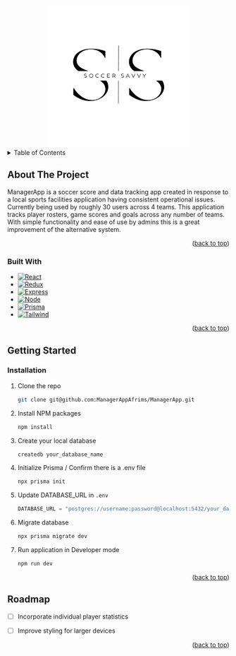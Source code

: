 <!-- Improved compatibility of back to top link: See: https://github.com/othneildrew/Best-README-Template/pull/73 -->
<a name="readme-top"></a>
<!--
*** Thanks for checking out the Best-README-Template. If you have a suggestion
*** that would make this better, please fork the repo and create a pull request
*** or simply open an issue with the tag "enhancement".
*** Don't forget to give the project a star!
*** Thanks again! Now go create something AMAZING! :D
-->



<!-- PROJECT SHIELDS -->
<!--
*** I'm using markdown "reference style" links for readability.
*** Reference links are enclosed in brackets [ ] instead of parentheses ( ).
*** See the bottom of this document for the declaration of the reference variables
*** for contributors-url, forks-url, etc. This is an optional, concise syntax you may use.
*** https://www.markdownguide.org/basic-syntax/#reference-style-links
-->



<!-- PROJECT LOGO -->
<br />
<div align="center">
  <a href="https://github.com/othneildrew/Best-README-Template">
    <img src="public/icons/512.png" alt="Logo" width="320" height="320">
  </a>
</div>



<!-- TABLE OF CONTENTS -->
<details>
  <summary>Table of Contents</summary>
  <ol>
    <li>
      <a href="#about-the-project">About The Project</a>
      <ul>
        <li><a href="#built-with">Built With</a></li>
      </ul>
    </li>
    <li>
      <a href="#getting-started">Getting Started</a>
      <ul>
        <li><a href="#installation">Installation</a></li>
      </ul>
    </li>
    <li><a href="#roadmap">Roadmap</a></li>
  </ol>
</details>



<!-- ABOUT THE PROJECT -->
## About The Project


ManagerApp is a soccer score and data tracking app created in response to a local sports facilities application having consistent operational issues. Currently being used by roughly 30 users across 4 teams. This application tracks player rosters, game scores and goals across any number of teams. With simple functionality and ease of use by admins this is a great improvement of the alternative system.

<p align="right">(<a href="#readme-top">back to top</a>)</p>



### Built With

* [![React][React.js]][React-url]
* [![Redux][Redux.js]][Redux-url]
* [![Express][Express.js]][Express-url]
* [![Node][Node.js]][Node-url]
* [![Prisma][Prisma.io]][Prisma-url]
* [![Tailwind][Tailwind.css]][Tailwind-url]


<p align="right">(<a href="#readme-top">back to top</a>)</p>



<!-- GETTING STARTED -->
## Getting Started

### Installation

1. Clone the repo
   ```sh
   git clone git@github.com:ManagerAppAfrims/ManagerApp.git
   ```
2. Install NPM packages
   ```sh
   npm install
   ```
3. Create your local database
   ```sh
   createdb your_database_name
   ```
4. Initialize Prisma / Confirm there is a .env file
   ```sh
   npx prisma init
   ```
5. Update DATABASE_URL in `.env`
   ```js
   DATABASE_URL = "postgres://username:password@localhost:5432/your_database_name"
   ```
6. Migrate database
   ```sh
   npx prisma migrate dev
   ```
7. Run application in Developer mode
   ```sh
   npm run dev
   ```

<p align="right">(<a href="#readme-top">back to top</a>)</p>


<!-- ROADMAP -->
## Roadmap

- [ ] Incorporate individual player statistics
- [ ] Improve styling for larger devices


<p align="right">(<a href="#readme-top">back to top</a>)</p>



<!-- MARKDOWN LINKS & IMAGES -->
<!-- https://www.markdownguide.org/basic-syntax/#reference-style-links -->
[license-shield]: https://img.shields.io/github/license/othneildrew/Best-README-Template.svg?style=for-the-badge
[license-url]: https://github.com/othneildrew/Best-README-Template/blob/master/LICENSE.txt
[linkedin-shield]: https://img.shields.io/badge/-LinkedIn-black.svg?style=for-the-badge&logo=linkedin&colorB=555
[linkedin-url]: https://linkedin.com/in/othneildrew
[product-screenshot]: images/screenshot.png
[React.js]: https://img.shields.io/badge/React-20232A?style=for-the-badge&logo=react&logoColor=61DAFB
[React-url]: https://reactjs.org/
[Redux.js]: https://img.shields.io/badge/Redux-20232A?style=for-the-badge&logo=redux&logoColor=%23764ABC
[Redux-url]: https://redux.js.org/
[Express.js]: https://img.shields.io/badge/Express-20232A?style=for-the-badge&logo=express&logoColor=%23FFFFFF
[Express-url]: https://expressjs.com/
[Node.js]: https://img.shields.io/badge/node-20232A?style=for-the-badge&logo=nodedotjs&logoColor=%23339933
[Node-url]: https://nodejs.org/en
[Prisma.io]: https://img.shields.io/badge/prisma-20232A?style=for-the-badge&logo=prisma&logoColor=%232D3748
[Prisma-url]: https://www.prisma.io/
[Tailwind.css]:https://img.shields.io/badge/tailwind.css-20232A?style=for-the-badge&logo=tailwindcss&logoColor=%2306B6D4
[Tailwind-url]: https://www.tailwindcss.com/








